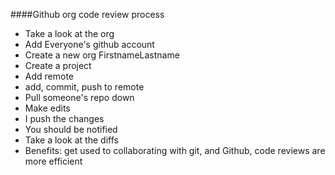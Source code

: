 ####Github org code review process
- Take a look at the org
- Add Everyone's github account
- Create a new org FirstnameLastname
- Create a project
- Add remote
- add, commit, push to remote
- Pull someone's repo down
- Make edits
- I push the changes
- You should be notified
- Take a look at the diffs
- Benefits: get used to collaborating with git, and Github, code reviews are more efficient
